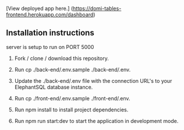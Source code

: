 [View deployed app here.] (https://domi-tables-frontend.herokuapp.com/dashboard)


## Installation instructions
server is setup to run on PORT 5000

1. Fork / clone / download this repository.

2. Run cp ./back-end/.env.sample ./back-end/.env.

3. Update the ./back-end/.env file with the connection URL's to your ElephantSQL database instance.

4. Run cp ./front-end/.env.sample ./front-end/.env.

5. Run npm install to install project dependencies.

6. Run npm run start:dev to start the application in development mode.